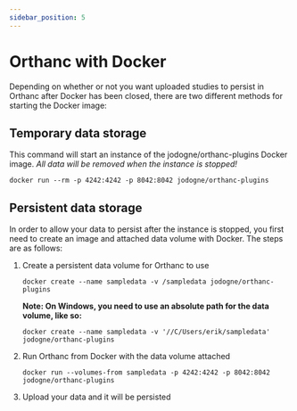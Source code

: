 ```yaml
---
sidebar_position: 5
---
```

# Orthanc with Docker

Depending on whether or not you want uploaded studies to persist in Orthanc after Docker has been closed, there are two different methods for starting the Docker image:

## Temporary data storage
This command will start an instance of the jodogne/orthanc-plugins Docker image. *All data will be removed when the instance is stopped!*

````
docker run --rm -p 4242:4242 -p 8042:8042 jodogne/orthanc-plugins
````

## Persistent data storage
In order to allow your data to persist after the instance is stopped, you first need to create an image and attached data volume with Docker. The steps are as follows:

1. Create a persistent data volume for Orthanc to use

    ````
    docker create --name sampledata -v /sampledata jodogne/orthanc-plugins
    ````

    **Note: On Windows, you need to use an absolute path for the data volume, like so:**

    ````
    docker create --name sampledata -v '//C/Users/erik/sampledata' jodogne/orthanc-plugins
    ````

2. Run Orthanc from Docker with the data volume attached

    ````
    docker run --volumes-from sampledata -p 4242:4242 -p 8042:8042 jodogne/orthanc-plugins
    ````

3. Upload your data and it will be persisted
